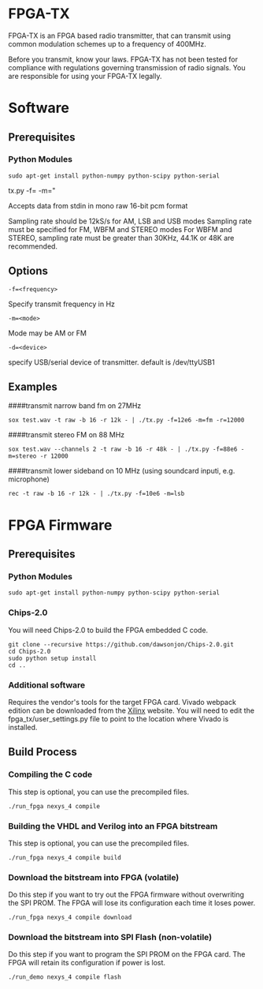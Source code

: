 FPGA-TX
=======

FPGA-TX is an FPGA based radio transmitter, that can transmit using common
modulation schemes up to a frequency of 400MHz. 

Before you transmit, know your laws. FPGA-TX has not been tested for compliance
with regulations governing transmission of radio signals. You are responsible
for using your FPGA-TX legally.


Software
========

Prerequisites
-------------

### Python Modules

```
sudo apt-get install python-numpy python-scipy python-serial
```

tx.py -f=<frequency> -m=<mode>"

Accepts data from stdin in mono raw 16-bit pcm format

Sampling rate should be 12kS/s for AM, LSB and USB modes
Sampling rate must be specified for FM, WBFM and STEREO modes
For WBFM and STEREO, sampling rate must be greater than 30KHz,
44.1K or 48K are recommended.

Options
-------

```
-f=<frequency>
```

Specify transmit frequency in Hz

```
-m=<mode>
```

Mode may be AM or FM

```
-d=<device>
```

specify USB/serial device of transmitter. default is /dev/ttyUSB1

Examples
--------


####transmit narrow band fm on 27MHz 
```
sox test.wav -t raw -b 16 -r 12k - | ./tx.py -f=12e6 -m=fm -r=12000
```

####transmit stereo FM on 88 MHz
```
sox test.wav --channels 2 -t raw -b 16 -r 48k - | ./tx.py -f=88e6 -m=stereo -r 12000
```

####transmit lower sideband on 10 MHz (using soundcard inputi, e.g. microphone)
```
rec -t raw -b 16 -r 12k - | ./tx.py -f=10e6 -m=lsb
```

FPGA Firmware
=============

Prerequisites
-------------

### Python Modules

```
sudo apt-get install python-numpy python-scipy python-serial
```

### Chips-2.0
You will need Chips-2.0 to build the FPGA embedded C code.

```
git clone --recursive https://github.com/dawsonjon/Chips-2.0.git
cd Chips-2.0
sudo python setup install
cd ..
```

### Additional software
Requires the vendor's tools for the target FPGA card. Vivado webpack edition
can be downloaded from the [Xilinx](www.xilinx.com) website. You will need to
edit the fpga_tx/user_settings.py file to point to the location where Vivado is
installed.

Build Process
-------------

### Compiling the C code
This step is optional, you can use the precompiled files.

```
./run_fpga nexys_4 compile
```

### Building the VHDL and Verilog into an FPGA bitstream
This step is optional, you can use the precompiled files.

```
./run_fpga nexys_4 compile build
```

### Download the bitstream into FPGA (volatile)
Do this step if you want to try out the FPGA firmware without overwriting the SPI PROM.
The FPGA will lose its configuration each time it loses power.

```
./run_fpga nexys_4 compile download
```

### Download the bitstream into SPI Flash (non-volatile)
Do this step if you want to program the SPI PROM on the FPGA card.
The FPGA will retain its configuration if power is lost.

```
./run_demo nexys_4 compile flash
```
